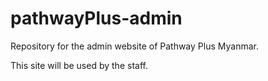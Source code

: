 # pathwayPlus-admin

Repository for the admin website of Pathway Plus Myanmar.

This site will be used by the staff.

